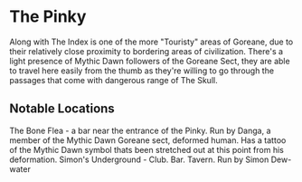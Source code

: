 # The Pinky 
Along with The Index is one of the more "Touristy" areas of Goreane, due to their relatively close proximity to bordering areas of civilization. There's a light presence of Mythic Dawn followers of the Goreane Sect, they are able to travel here easily from the thumb as they're willing to go through the passages that come with dangerous range of The Skull.

## Notable Locations 
The Bone Flea - a bar near the entrance of the Pinky. Run by Danga, a member of the Mythic Dawn Goreane sect, deformed human. Has a tattoo of the Mythic Dawn symbol thats been stretched out at this point from his deformation.
Simon's Underground - Club. Bar. Tavern. Run by Simon Dew-water
